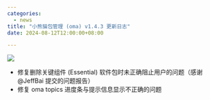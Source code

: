```yaml
---
categories:
  - news
title: "小熊猫包管理 (oma) v1.4.3 更新日志"
date: 2024-08-12T12:00:00+08:00

---
```

![](/assets/oma/oma-slim.png)

- 修复删除关键组件 (Essential) 软件包时未正确阻止用户的问题（感谢 @JeffBai 提交的问题报告）
- 修复 oma topics 进度条与提示信息显示不正确的问题
